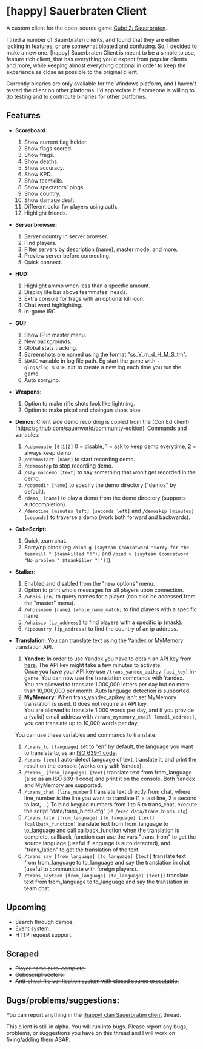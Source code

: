 # [happy] Sauerbraten Client

A custom client for the open-source game [Cube 2: Sauerbraten](http://sauerbraten.org/).

I tried a number of Sauerbraten clients, and found that they are either lacking in features, or are somewhat bloated and confusing. So, I decided to make a new one.
[happy] Sauerbraten Client is meant to be a simple to use, feature rich client, that has everything you'd expect from popular clients and more, while keeping almost everything optional in order to keep the experience as close as possible to the original client.

Currently binaries are only available for the Windows platform, and I haven't tested the client on other platforms. I'd appreciate it if someone is willing to do testing and to contribute binaries for other platforms.


## Features

- **Scoreboard:**
	1. Show current flag holder.
	2. Show flags scored.
	3. Show frags.
	4. Show deaths.
	5. Show accuracy.
	6. Show KPD.
	7. Show teamkills.
	8. Show spectators' pings.
	9. Show country.
	10. Show damage dealt.
	11. Different color for players using auth.
	12. Highlight friends.


- **Server browser:**
	1. Server country in server browser.
	2. Find players.
	3. Filter servers by description (name), master mode, and more.
	4. Preview server before connecting.
	5. Quick connect.


- **HUD:**
	1. Highlight ammo when less than a specific amount.
	2. Display life bar above teammates' heads.
	3. Extra console for frags with an optional kill icon.
	4. Chat word highlighting.
	5. In-game IRC.


- **GUI:**
	1. Show IP in master menu.
	2. New backgrounds.
	3. Global stats tracking.
	4. Screenshots are named using the format "ss_Y_m_d_H_M_S_tm".
	5. ``$DATE`` variable in log file path. Eg start the game with ``-glogs/log_$DATE.txt`` to create a new log each time you run the game.
	6. Auto sorry/np.


- **Weapons:**
	1. Option to make rifle shots look like lightning.
	2. Option to make pistol and chaingun shots blue.


- **Demos**: Client side demo recording is copied from the (ComEd client)[https://github.com/sauerworld/community-edition].
	Commands and variables:
	
	1. ``/cdemoauto [0|1|2]`` 0 = disable, 1 = ask to keep demo everytime, 2 = always keep demo.
	2. ``/cdemostart [name]`` to start recording demo.
	3. ``/cdemostop`` to stop recording demo.
	4. ``/say_nocdemo [text]`` to say something that won't get recorded in the demo.
	5. ``/cdemodir [name]`` to specify the demo directory ("demos" by default).
	6. ``/demo_ [name]`` to play a demo from the demo directory (supports autocompletion).
	7. ``/demotime [minutes_left] [seconds_left]`` and ``/demoskip [minutes] [seconds]`` to traverse a demo (work both forward and backwards).


- **CubeScript:**
	1. Quick team chat.
	2. Sorry/np binds (eg ``/bind g [sayteam (concatword "Sorry for the teamkill " $teamkilled "!")]`` and ``/bind v [sayteam (concatword "No problem " $teamkiller "!")]``).


- **Stalker:**
	1. Enabled and disabled from the "new options" menu.
	2. Option to print whois messages for all players upon connection.
	3. ``/whois [cn]`` to query names for a player (can also be accessed from the "master" menu).
	4. ``/whoisname [name] [whole_name_match]`` to find players with a specific name.
	5. ``/whoisip [ip_address]`` to find players with a specific ip (mask).
	6. ``/ipcountry [ip_address]`` to find the country of an ip address.


- **Translation:** You can translate text using the Yandex or MyMemory translation API.
	1. **Yandex:**	In order to use Yandex you have to obtain an API key from [here](https://tech.yandex.com/keys/get/?service=trnsl). The API key might take a few minutes to activate.  
	Once you have your API key use ``/trans_yandex_apikey [api_key]`` in-game. You can now use the translation commands with Yandex.  
	You are allowed to translate 1,000,000 letters per day but no more than 10,000,000 per month. Auto language detection is supported.
	2. **MyMemory:**	When trans_yandex_apikey isn't set MyMemory translation is used. It does not require an API key.  
	You are allowed to translate 1,000 words per day, and if you provide a (valid) email address with ``/trans_mymemory_email [email_address]``, you can translate up to 10,000 words per day.

	You can use these variables and commands to translate:
	
	1. ``/trans_to [language]`` set to "en" by default, the language you want to translate to, as an [ISO 639-1 code](https://en.wikipedia.org/wiki/List_of_ISO_639-1_codes).
	2. ``/trans [text]`` auto-detect language of text, translate it, and print the result on the console (works only with Yandex).
	3. ``/trans_ [from_language] [text]`` translate text from from_language (also as an ISO 639-1 code) and print it on the console. Both Yandex and MyMemory are supported.
	4. ``/trans_chat [line_number]`` translate text directly from chat, where line_number is the line you want to translate (1 = last line, 2 = second to last, ...) To bind keypad numbers from 1 to 6 to trans_chat, execute the script "data/trans_binds.cfg" (ie ``/exec data/trans_binds.cfg``).
	5. ``/trans_late [from_language] [to_language] [text] [callback_function]`` translate text from from_language to to_language and call callback_function when the translation is complete. callback_function can use the vars "trans_from" to get the source language (useful if language is auto detected), and "trans_lation" to get the translation of the text.
	6. ``/trans_say [from_language] [to_language] [text]`` translate text from from_language to to_language and say the translation in chat (useful to communicate with foreign players).
	7. ``/trans_sayteam [from_language] [to_language] [text]]`` translate text from from_language to to_language and say the translation in team chat.


## Upcoming

- Search through demos.
- Event system.
- HTTP request support.


## Scraped

- ~~Player name auto-complete.~~
- ~~Cubescript vectors.~~
- ~~Anti-cheat file verification system with closed source executable.~~


## Bugs/problems/suggestions:

You can report anything in the [[happy] clan Sauerbraten client](http://happysauerclan.webs.com/apps/forums/topics/show/12939770-happy-clan-sauerbraten-client) thread.

This client is still in alpha. You will run into bugs. Please report any bugs, problems, or suggestions you have on this thread and I will work on fixing/adding them ASAP.

